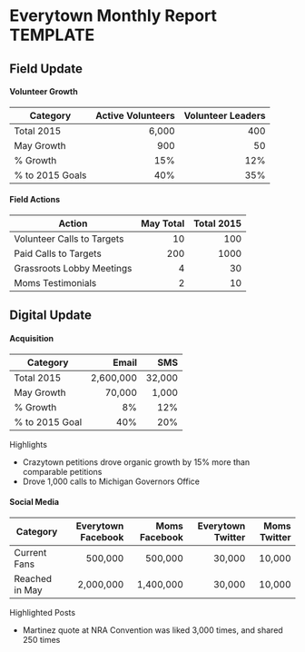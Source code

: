 
Everytown Monthly Report TEMPLATE
===============================

Field Update
---------------

#### Volunteer Growth

Category | Active Volunteers | Volunteer Leaders
---- | -------------------: | ---------------------:
Total 2015 | 6,000 |  400
May Growth | 900 | 50
% Growth  | 15% | 12%
% to 2015 Goals | 40% | 35%

#### Field Actions

Action | May Total | Total 2015
--------| ------------: | -----------:
Volunteer Calls to Targets | 10 | 100
Paid Calls to Targets | 200 | 1000
Grassroots Lobby Meetings | 4 | 30
Moms Testimonials | 2 | 10


Digital Update
-----------------

#### Acquisition

Category | Email | SMS
---- | -----: | ------:
Total 2015 | 2,600,000 | 32,000
May Growth | 70,000 | 1,000
% Growth | 8% | 12%
% to 2015 Goal | 40% | 20%

Highlights

- Crazytown petitions drove organic growth by 15% more than comparable petitions
- Drove 1,000 calls to Michigan Governors Office

#### Social Media

Category | Everytown Facebook | Moms Facebook | Everytown Twitter | Moms Twitter
---- | -------: | ---------: | --------: | ---------: 
Current Fans | 500,000 | 500,000 | 30,000 | 10,000
Reached in May | 2,000,000 | 1,400,000 | 30,000 | 10,000

Highlighted Posts

 - Martinez quote at NRA Convention was liked 3,000 times, and shared 250 times



